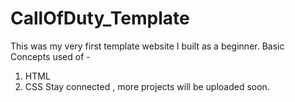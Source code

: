 # CallOfDuty_Template
This was my very first template website I built as a beginner.
Basic Concepts used of - 
1. HTML
2. CSS
Stay connected , more projects will be uploaded soon.
